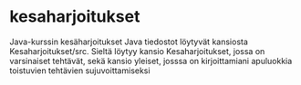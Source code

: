 # kesaharjoitukset
Java-kurssin kesäharjoitukset
Java tiedostot löytyvät kansiosta Kesaharjoitukset/src.
Sieltä löytyy kansio Kesaharjoitukset, jossa on varsinaiset tehtävät, sekä kansio 
yleiset, josssa on kirjoittamiani apuluokkia toistuvien tehtävien sujuvoittamiseksi
